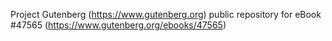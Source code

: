 Project Gutenberg (https://www.gutenberg.org) public repository for eBook #47565 (https://www.gutenberg.org/ebooks/47565)
